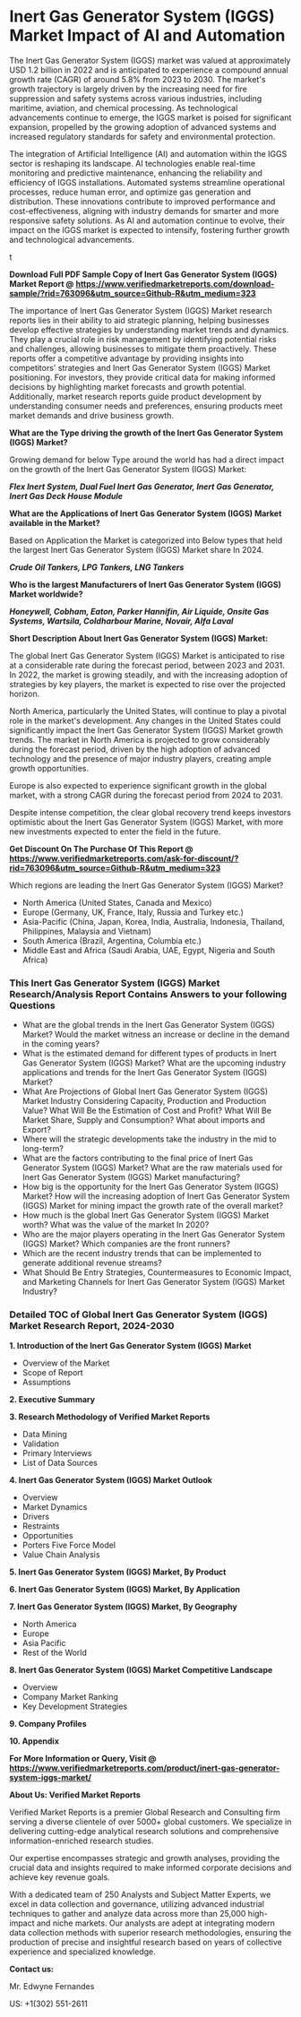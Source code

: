 <meta name="title" content="Global Inert Gas Generator System (IGGS) Market Impact of AI and Automation"><meta name="description" content="The Inert Gas Generator System (IGGS) market was valued at approximately USD 1.2 billion in 2022 and is anticipated to experience a compound annual growth rate (CAGR) "><meta name="title" content="Inert Gas Generator System (IGGS) Market Size, Share, Scope, Trends, Growth, Opportunities, Analysis, Forecast"><h1>Inert Gas Generator System (IGGS) Market Impact of AI and Automation</h1><p>The Inert Gas Generator System (IGGS) market was valued at approximately USD 1.2 billion in 2022 and is anticipated to experience a compound annual growth rate (CAGR) of around 5.8% from 2023 to 2030. The market's growth trajectory is largely driven by the increasing need for fire suppression and safety systems across various industries, including maritime, aviation, and chemical processing. As technological advancements continue to emerge, the IGGS market is poised for significant expansion, propelled by the growing adoption of advanced systems and increased regulatory standards for safety and environmental protection.</p><p>The integration of Artificial Intelligence (AI) and automation within the IGGS sector is reshaping its landscape. AI technologies enable real-time monitoring and predictive maintenance, enhancing the reliability and efficiency of IGGS installations. Automated systems streamline operational processes, reduce human error, and optimize gas generation and distribution. These innovations contribute to improved performance and cost-effectiveness, aligning with industry demands for smarter and more responsive safety solutions. As AI and automation continue to evolve, their impact on the IGGS market is expected to intensify, fostering further growth and technological advancements.</p>t</p><p id="" class=""><strong>Download Full PDF Sample Copy of Inert Gas Generator System (IGGS) Market Report @ <a href="https://www.verifiedmarketreports.com/download-sample/?rid=763096&utm_source=Github-R&utm_medium=323" target="_blank">https://www.verifiedmarketreports.com/download-sample/?rid=763096&utm_source=Github-R&utm_medium=323</a></strong></p><p>The importance of&nbsp;Inert Gas Generator System (IGGS) Market research reports lies in their ability to aid strategic planning, helping businesses develop effective strategies by understanding market trends and dynamics. They play a crucial role in risk management by identifying potential risks and challenges, allowing businesses to mitigate them proactively. These reports offer a competitive advantage by providing insights into competitors' strategies and Inert Gas Generator System (IGGS) Market positioning. For investors, they provide critical data for making informed decisions by highlighting market forecasts and growth potential. Additionally, market research reports guide product development by understanding consumer needs and preferences, ensuring products meet market demands and drive business growth.</p><p><strong>What are the&nbsp;Type driving the growth of the Inert Gas Generator System (IGGS) Market?</strong></p><p id="" class="">Growing demand for below Type around the world has had a direct impact on the growth of the Inert Gas Generator System (IGGS) Market:</p><em><strong>Flex Inert System, Dual Fuel Inert Gas Generator, Inert Gas Generator, Inert Gas Deck House Module</strong></em></p><strong>What are the&nbsp;Applications&nbsp;of Inert Gas Generator System (IGGS) Market available in the Market?</strong></p><p id="" class="">Based on Application the Market is categorized into Below types that held the largest Inert Gas Generator System (IGGS) Market share In 2024.</p><em><strong>Crude Oil Tankers, LPG Tankers, LNG Tankers</strong></em></p><strong>Who is the largest Manufacturers of Inert Gas Generator System (IGGS) Market worldwide?</strong></p><p><em><strong>Honeywell, Cobham, Eaton, Parker Hannifin, Air Liquide, Onsite Gas Systems, Wartsila, Coldharbour Marine, Novair, Alfa Laval</strong></em></p><p id="" class=""><strong>Short Description About Inert Gas Generator System (IGGS) Market:</strong></p><p>The global Inert Gas Generator System (IGGS) Market is anticipated to rise at a considerable rate during the forecast period, between 2023 and 2031. In 2022, the market is growing steadily, and with the increasing adoption of strategies by key players, the market is expected to rise over the projected horizon.</p><p>North America, particularly the United States, will continue to play a pivotal role in the market's development. Any changes in the United States could significantly impact the Inert Gas Generator System (IGGS) Market growth trends. The market in North America is projected to grow considerably during the forecast period, driven by the high adoption of advanced technology and the presence of major industry players, creating ample growth opportunities.</p><p>Europe is also expected to experience significant growth in the global market, with a strong CAGR during the forecast period from 2024 to 2031.</p><p>Despite intense competition, the clear global recovery trend keeps investors optimistic about the Inert Gas Generator System (IGGS) Market, with more new investments expected to enter the field in the future.</p><p id="" class=""><strong>Get Discount On The Purchase Of This Report @ <a href="https://www.verifiedmarketreports.com/ask-for-discount/?rid=763096&utm_source=Github-R&utm_medium=323" target="_blank">https://www.verifiedmarketreports.com/ask-for-discount/?rid=763096&utm_source=Github-R&utm_medium=323</a></strong></p>Which regions are leading the Inert Gas Generator System (IGGS) Market?</p><ul><li>North America (United States, Canada and Mexico)</li><li>Europe (Germany, UK, France, Italy, Russia and Turkey etc.)</li><li>Asia-Pacific (China, Japan, Korea, India, Australia, Indonesia, Thailand, Philippines, Malaysia and Vietnam)</li><li>South America (Brazil, Argentina, Columbia etc.)</li><li>Middle East and Africa (Saudi Arabia, UAE, Egypt, Nigeria and South Africa)</li></ul><h3 id="" class="">This Inert Gas Generator System (IGGS) Market Research/Analysis Report Contains Answers to your following Questions</h3><ul><li>What are the global trends in the Inert Gas Generator System (IGGS) Market? Would the market witness an increase or decline in the demand in the coming years?</li><li>What is the estimated demand for different types of products in Inert Gas Generator System (IGGS) Market? What are the upcoming industry applications and trends for the Inert Gas Generator System (IGGS) Market?</li><li>What Are Projections of Global Inert Gas Generator System (IGGS) Market Industry Considering Capacity, Production and Production Value? What Will Be the Estimation of Cost and Profit? What Will Be Market Share, Supply and Consumption? What about imports and Export?</li><li>Where will the strategic developments take the industry in the mid to long-term?</li><li>What are the factors contributing to the final price of Inert Gas Generator System (IGGS) Market? What are the raw materials used for Inert Gas Generator System (IGGS) Market manufacturing?</li><li>How big is the opportunity for the Inert Gas Generator System (IGGS) Market? How will the increasing adoption of Inert Gas Generator System (IGGS) Market for mining impact the growth rate of the overall market?</li><li>How much is the global Inert Gas Generator System (IGGS) Market worth? What was the value of the market In 2020?</li><li>Who are the major players operating in the Inert Gas Generator System (IGGS) Market? Which companies are the front runners?</li><li>Which are the recent industry trends that can be implemented to generate additional revenue streams?</li><li>What Should Be Entry Strategies, Countermeasures to Economic Impact, and Marketing Channels for Inert Gas Generator System (IGGS) Market Industry?</li></ul><h3 id="" class="">Detailed TOC of Global Inert Gas Generator System (IGGS) Market Research Report, 2024-2030</h3><p id="" class=""><strong>1. Introduction of the Inert Gas Generator System (IGGS) Market</strong></p><ul><li>Overview of the Market</li><li>Scope of Report</li><li>Assumptions</li></ul><p id="" class=""><strong>2. Executive Summary</strong></p><p id="" class=""><strong>3. Research Methodology of Verified Market Reports</strong></p><ul><li>Data Mining</li><li>Validation</li><li>Primary Interviews</li><li>List of Data Sources</li></ul><p id="" class=""><strong>4. Inert Gas Generator System (IGGS) Market Outlook</strong></p><ul><li>Overview</li><li>Market Dynamics</li><li>Drivers</li><li>Restraints</li><li>Opportunities</li><li>Porters Five Force Model</li><li>Value Chain Analysis</li></ul><p id="" class=""><strong>5. Inert Gas Generator System (IGGS) Market, By Product</strong></p><p id="" class=""><strong>6. Inert Gas Generator System (IGGS) Market, By Application</strong></p><p id="" class=""><strong>7. Inert Gas Generator System (IGGS) Market, By Geography</strong></p><ul><li>North America</li><li>Europe</li><li>Asia Pacific</li><li>Rest of the World</li></ul><p id="" class=""><strong>8. Inert Gas Generator System (IGGS) Market Competitive Landscape</strong></p><ul><li>Overview</li><li>Company Market Ranking</li><li>Key Development Strategies</li></ul><p id="" class=""><strong>9. Company Profiles</strong></p><p id="" class=""><strong>10. Appendix</strong></p><p id="" class=""><strong>For More Information or Query, Visit @ <a href="https://www.verifiedmarketreports.com/product/inert-gas-generator-system-iggs-market/" target="_blank">https://www.verifiedmarketreports.com/product/inert-gas-generator-system-iggs-market/</a></strong></p><p id="" class=""><strong>About Us: Verified Market Reports</strong></p><p id="" class="">Verified Market Reports is a premier Global Research and Consulting firm serving a diverse clientele of over 5000+ global customers. We specialize in delivering cutting-edge analytical research solutions and comprehensive information-enriched research studies.</p><p id="" class="">Our expertise encompasses strategic and growth analyses, providing the crucial data and insights required to make informed corporate decisions and achieve key revenue goals.</p><p id="" class="">With a dedicated team of 250 Analysts and Subject Matter Experts, we excel in data collection and governance, utilizing advanced industrial techniques to gather and analyze data across more than 25,000 high-impact and niche markets. Our analysts are adept at integrating modern data collection methods with superior research methodologies, ensuring the production of precise and insightful research based on years of collective experience and specialized knowledge.</p><p id="" class=""><strong>Contact us:</strong></p><p id="" class="">Mr. Edwyne Fernandes</p><p id="" class="">US: +1(302) 551-2611</p>